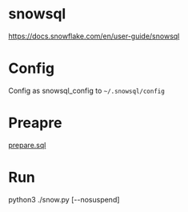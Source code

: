 # snowsql

https://docs.snowflake.com/en/user-guide/snowsql

# Config

Config as snowsql_config to  `~/.snowsql/config`

# Preapre

[prepare.sql](prepare.sql)

# Run

python3 ./snow.py [--nosuspend]

